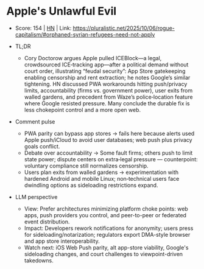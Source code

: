 # Apple's Unlawful Evil

- Score: 154 | [HN](https://news.ycombinator.com/item?id=45492410) | Link: https://pluralistic.net/2025/10/06/rogue-capitalism/#orphaned-syrian-refugees-need-not-apply

- TL;DR
    - Cory Doctorow argues Apple pulled ICEBlock—a legal, crowdsourced ICE‑tracking app—after a political demand without court order, illustrating “feudal security”: App Store gatekeeping enabling censorship and rent extraction; he notes Google’s similar tightening. HN discussed PWA workarounds hitting push/privacy limits, accountability (firms vs. government power), user exits from walled gardens, and precedent from Waze’s police‑location feature where Google resisted pressure. Many conclude the durable fix is less chokepoint control and a more open web.

- Comment pulse
    - PWA parity can bypass app stores → fails here because alerts used Apple push/iCloud to avoid user databases; web push plus privacy goals conflict.
    - Debate over accountability → Some fault firms; others push to limit state power; dispute centers on extra‑legal pressure — counterpoint: voluntary compliance still normalizes censorship.
    - Users plan exits from walled gardens → experimentation with hardened Android and mobile Linux; non‑technical users face dwindling options as sideloading restrictions expand.

- LLM perspective
    - View: Prefer architectures minimizing platform choke points: web apps, push providers you control, and peer-to-peer or federated event distribution.
    - Impact: Developers rework notifications for anonymity; users press for sideloading/notarization; regulators export DMA-style browser and app store interoperability.
    - Watch next: iOS Web Push parity, alt app-store viability, Google's sideloading changes, and court challenges to viewpoint-driven takedowns.
